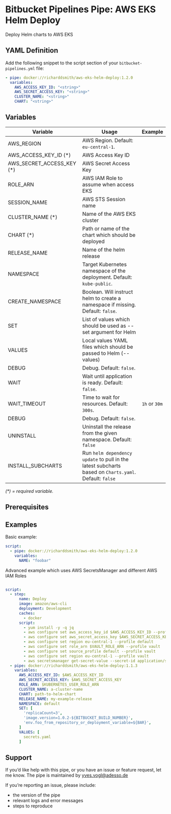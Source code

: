 # Bitbucket Pipelines Pipe: AWS EKS Helm Deploy

Deploy Helm charts to AWS EKS

## YAML Definition

Add the following snippet to the script section of your `bitbucket-pipelines.yml` file:

```yaml
- pipe: docker://richarddsmith/aws-eks-helm-deploy:1.2.0
  variables:
    AWS_ACCESS_KEY_ID: "<string>"
    AWS_SECRET_ACCESS_KEY: "<string>"
    CLUSTER_NAME: "<string>"
    CHART: "<string>"
```

## Variables

| Variable                  | Usage                                                                  | Example |
| ------------------------- | ---------------------------------------------------------------------- | ------- |
| AWS_REGION                | AWS Region. Default: `eu-central-1`. ||
| AWS_ACCESS_KEY_ID (*)     | AWS Access Key ID ||
| AWS_SECRET_ACCESS_KEY (*) | AWS Secret Access Key ||
| ROLE_ARN                  | AWS IAM Role to assume when access EKS ||
| SESSION_NAME              | AWS STS Session name ||
| CLUSTER_NAME (*)          | Name of the AWS EKS cluster ||
| CHART (*)                 | Path or name of the chart which should be deployed ||
| RELEASE_NAME              | Name of the helm release ||
| NAMESPACE                 | Target Kubernetes namespace of the deployment. Default: `kube-public`. ||
| CREATE_NAMESPACE          | Boolean. Will instruct helm to create a namespace if missing. Default: `false`. ||
| SET                       | List of values which should be used as --set argument for Helm ||
| VALUES                    | Local values YAML files which should be passed to Helm (--values) ||
| DEBUG                     | Debug. Default: `false`. ||
| WAIT                      | Wait until application is ready. Default: `false`. ||
| WAIT_TIMEOUT              | Time to wait for resources. Default: `300s`. | `1h`  or `30m`|
| DEBUG                     | Debug. Default: `false`. ||
| UNINSTALL                 | Uninstall the release from the given namespace. Default: `false` ||
| INSTALL_SUBCHARTS         | Run `helm dependency update` to pull in the latest subcharts based on `Charts.yaml`. Default: `false` ||

_(*) = required variable._

## Prerequisites

## Examples

Basic example:

```yaml
script:
  - pipe: docker://richarddsmith/aws-eks-helm-deploy:1.2.0
    variables:
      NAME: "foobar"
```

Advanced example which uses AWS SecretsManager and different AWS IAM Roles

```yaml

script:
  - step:
      name: Deploy
      image: amazon/aws-cli
      deployment: Development
      caches:
        - docker
      script:
        - yum install -y -q jq
        - aws configure set aws_access_key_id $AWS_ACCESS_KEY_ID --profile default
        - aws configure set aws_secret_access_key $AWS_SECRET_ACCESS_KEY --profile default
        - aws configure set region eu-central-1 --profile default
        - aws configure set role_arn $VAULT_ROLE_ARN --profile vault
        - aws configure set source_profile default --profile vault
        - aws configure set region eu-central-1 --profile vault
        - aws secretsmanager get-secret-value --secret-id application/secret --profile vault | jq -r ".SecretString" > secrets.yaml
  - pipe: docker://richarddsmith/aws-eks-helm-deploy:1.1.3
    variables:
      AWS_ACCESS_KEY_ID: $AWS_ACCESS_KEY_ID
      AWS_SECRET_ACCESS_KEY: $AWS_SECRET_ACCESS_KEY
      ROLE_ARN: $KUBERNETES_USER_ROLE_ARN
      CLUSTER_NAME: a-cluster-name
      CHART: path-to-helm-chart
      RELEASE_NAME: my-example-release
      NAMESPACE: default
      SET: [
        'replicaCount=3',
        'image.version=1.0.2-${BITBUCKET_BUILD_NUMBER}',
        'env.foo_from_repository_or_deployment_variable=${BAR}',
      ]
      VALUES: [
        secrets.yaml
      ]

```

## Support
If you’d like help with this pipe, or you have an issue or feature request, let me know.
The pipe is maintained by yves.vogl@adesso.de

If you’re reporting an issue, please include:

- the version of the pipe
- relevant logs and error messages
- steps to reproduce
